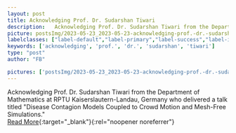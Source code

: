 ```yaml
---
layout: post
title: Acknowledging Prof. Dr. Sudarshan Tiwari 
description:   Acknowledging Prof. Dr. Sudarshan Tiwari from the Department of Mathematics at RPTU Kaiserslautern-Landau, Germany who delivered a talk titled "Disease Contagion Models Coupled to Crowd Motion and Mesh-Free Simulations."
picture: postsImg/2023-05-23_2023-05-23-acknowledging-prof.-dr.-sudarshan-tiwar_0.png
labelclasses: ["label-default","label-primary","label-success","label-info","label-warning","label-danger"]
keywords: ['acknowledging', 'prof.', 'dr.', 'sudarshan', 'tiwari']
type: "post"
author: "FB"

pictures: ['postsImg/2023-05-23_2023-05-23-acknowledging-prof.-dr.-sudarshan-tiwar_0.png', 'postsImg/2023-05-23_2023-05-23-acknowledging-prof.-dr.-sudarshan-tiwar_1.png', 'postsImg/2023-05-23_2023-05-23-acknowledging-prof.-dr.-sudarshan-tiwar_2.png', 'postsImg/2023-05-23_2023-05-23-acknowledging-prof.-dr.-sudarshan-tiwar_3.png']
---
```

  Acknowledging Prof. Dr. Sudarshan Tiwari from the Department of Mathematics at RPTU Kaiserslautern-Landau, Germany who delivered a talk titled "Disease Contagion Models Coupled to Crowd Motion and Mesh-Free Simulations."  <br>[Read More](#){:target="_blank"}{:rel="noopener noreferrer"}
